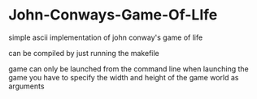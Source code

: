 # John-Conways-Game-Of-LIfe
simple ascii implementation of john conway's game of life

can be compiled by just running the makefile

game can only be launched from the command line 
when launching the game you have to specify the width and height of the game world as arguments

